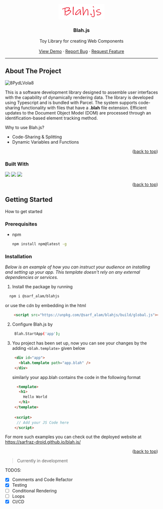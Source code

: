<br />
<div align="center">
  <a href="https://github.com/othneildrew/Best-README-Template">
    <img src="packages/examples/assets/logo.png" alt="Logo" width="150" >
  </a>

  <h3 align="center">Blah.js</h3>

  <p align="center">
    Toy Library for creating Web Components
    <br />
    <br />
    <a href="https://codesandbox.io/s/blah-js-example-51gtye?file=/app.blah">View Demo</a>
    ·
    <a href="https://github.com/Sarfraz-droid/blah.js/issues">Report Bug</a>
    ·
    <a href="https://github.com/Sarfraz-droid/blah.js/issues">Request Feature</a>
  </p>
</div>

---
<!-- ABOUT THE PROJECT -->
## About The Project

![8PydLVoIa8](https://user-images.githubusercontent.com/73013838/234920070-3726a407-f883-4241-8ad8-8f0f6b2c41ca.gif)


This is a software development library designed to assemble user interfaces with the capability of dynamically rendering data. The library is developed using Typescript and is bundled with Parcel. The system supports code-sharing functionality with files that have a **.blah** file extension. Efficient updates to the Document Object Model (DOM) are processed through an identification-based element tracking method.

Why to use Blah.js?
* Code-Sharing & Splitting
* Dynamic Variables and Functions

<p align="right">(<a href="#readme-top">back to top</a>)</p>



### Built With
<img src="https://user-images.githubusercontent.com/73013838/234921678-8fea6b6b-1b1f-4d5c-9990-96b33dc8e4e1.png" width="32" >
<img src="https://user-images.githubusercontent.com/73013838/234922861-646e5850-ed36-4451-b574-76aa523b5ce0.png" width="32" >
<img src="https://user-images.githubusercontent.com/73013838/234923442-9f08f880-3f9e-4133-8f6e-2faff02e6986.png" width="32" >


<p align="right">(<a href="#readme-top">back to top</a>)</p>



<!-- GETTING STARTED -->
## Getting Started

How to get started

### Prerequisites

* npm
  ```sh
  npm install npm@latest -g
  ```

### Installation

_Below is an example of how you can instruct your audience on installing and setting up your app. This template doesn't rely on any external dependencies or services._

1. Install the package by running
  ```sh
    npm i @sarf_alam/blahjs
  ```
  or use the cdn by embedding in the html
  ```html
      <script src="https://unpkg.com/@sarf_alam/blahjs/build/global.js"></script>
  ```
2. Configure Blah.js by
   ```sh
    Blah.StartApp('app');
   ```
3. You project has been set up, now you can see your changes by the adding `<blah.template>` given below
   ```html
    <div id="app">
      <blah.template path="app.blah" />
    </div>    
   ```
   
   similarly your app.blah contains the code in the following format
   ```html
     <template>
      <h1>
        Hello World
      </h1>
    </template>

    <script>
     // Add your JS Code here
    </script>
   ```


For more such examples you can check out the deployed website at https://sarfraz-droid.github.io/blah.js/

<p align="right">(<a href="#readme-top">back to top</a>)</p>


> Currently in development

TODOS: 
- [X] Comments and Code Refactor
- [X] Testing
- [ ] Conditional Rendering
- [ ] Loops
- [X] CI/CD
